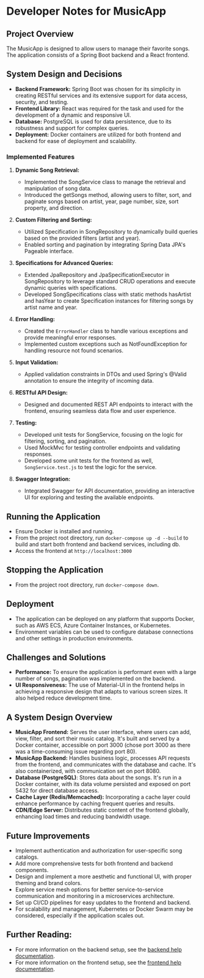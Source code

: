 # Developer Notes for MusicApp

## Project Overview
The MusicApp is designed to allow users to manage their favorite songs. The application consists of a Spring Boot backend and a React frontend.

## System Design and Decisions
- **Backend Framework:** Spring Boot was chosen for its simplicity in creating RESTful services and its extensive support for data access, security, and testing.
- **Frontend Library:** React was required for the task and used for the development of a dynamic and responsive UI.
- **Database:** PostgreSQL is used for data persistence, due to its robustness and support for complex queries.
- **Deployment:** Docker containers are utilized for both frontend and backend for ease of deployment and scalability.
### Implemented Features

1. **Dynamic Song Retrieval:**
    - Implemented the SongService class to manage the retrieval and manipulation of song data.
    - Introduced the getSongs method, allowing users to filter, sort, and paginate songs based on artist, year, page number, size, sort property, and direction.

2. **Custom Filtering and Sorting:**
    - Utilized Specification in SongRepository to dynamically build queries based on the provided filters (artist and year).
    - Enabled sorting and pagination by integrating Spring Data JPA's Pageable interface.

3. **Specifications for Advanced Queries:**
    - Extended JpaRepository and JpaSpecificationExecutor in SongRepository to leverage standard CRUD operations and execute dynamic queries with specifications.
    - Developed SongSpecifications class with static methods hasArtist and hasYear to create Specification instances for filtering songs by artist name and year.

4. **Error Handling:**
    - Created the `ErrorHandler` class to handle various exceptions and provide meaningful error responses.
    - Implemented custom exceptions such as NotFoundException for handling resource not found scenarios.

5. **Input Validation:**
   - Applied validation constraints in DTOs and used Spring's @Valid annotation to ensure the integrity of incoming data.

6. **RESTful API Design:**
    - Designed and documented REST API endpoints to interact with the frontend, ensuring seamless data flow and user experience.

7. **Testing:**
   - Developed unit tests for SongService, focusing on the logic for filtering, sorting, and pagination.
   - Used MockMvc for testing controller endpoints and validating responses.
   - Developed some unit tests for the frontend as well, `SongService.test.js` to test the logic for the service.

8. **Swagger Integration:**
    - Integrated Swagger for API documentation, providing an interactive UI for exploring and testing the available endpoints.


## Running the Application
- Ensure Docker is installed and running.
- From the project root directory, run `docker-compose up -d --build` to build and start both frontend and backend services, including db.
- Access the frontend at `http://localhost:3000`

## Stopping the Application
- From the project root directory, run `docker-compose down`.

## Deployment
- The application can be deployed on any platform that supports Docker, such as AWS ECS, Azure Container Instances, or Kubernetes.
- Environment variables can be used to configure database connections and other settings in production environments.

## Challenges and Solutions
- **Performance:** To ensure the application is performant even with a large number of songs, pagination was implemented on the backend.
- **UI Responsiveness:** The use of Material-UI in the frontend helps in achieving a responsive design that adapts to various screen sizes. It also helped reduce development time.

## A System Design Overview
- **MusicApp Frontend:** Serves the user interface, where users can add, view, filter, and sort their music catalog. It's built and served by a Docker container, accessible on port 3000 (chose port 3000 as there was a time-consuming issue regarding port 80).
- **MusicApp Backend:** Handles business logic, processes API requests from the frontend, and communicates with the database and cache. It's also containerized, with communication set on port 8080.
- **Database (PostgreSQL)**: Stores data about the songs. It's run in a Docker container, with its data volume persisted and exposed on port 5432 for direct database access.
- **Cache Layer (Redis/Memcached):** Incorporating a cache layer could enhance performance by caching frequent queries and results.
- **CDN/Edge Server:** Distributes static content of the frontend globally, enhancing load times and reducing bandwidth usage.

## Future Improvements
- Implement authentication and authorization for user-specific song catalogs.
- Add more comprehensive tests for both frontend and backend components.
- Design and implement a more aesthetic and functional UI, with proper theming and brand colors.
- Explore service mesh options for better service-to-service communication and monitoring in a microservices architecture.
- Set up CI/CD pipelines for easy updates to the frontend and backend.
- For scalability and management, Kubernetes or Docker Swarm may be considered, especially if the application scales out.

## Further Reading:
- For more information on the backend setup, see the [backend help documentation](./musicapp-backend/HELP.md).
- For more information on the frontend setup, see the [frontend help documentation](./musicapp-frontend/README.md).
